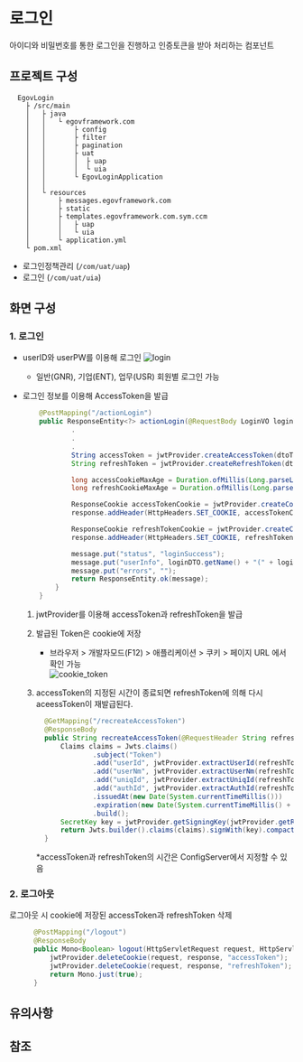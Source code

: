 # 로그인

아이디와 비밀번호를 통한 로그인을 진행하고 인증토큰을 받아 처리하는 컴포넌트

## 프로젝트 구성

``` text
  EgovLogin
    ├ /src/main
    │   ├ java
    │   │   └ egovframework.com
    │   │       ├ config
    │   │       ├ filter
    │   │       ├ pagination
    │   │       ├ uat
    │   │       │  ├ uap
    │   │       │  └ uia
    │   │       └ EgovLoginApplication
    │   │
    │   └ resources
    │       ├ messages.egovframework.com
    │       ├ static
    │       ├ templates.egovframework.com.sym.ccm
    │       │   ├ uap
    │       │   └ uia
    │       └ application.yml
    └ pom.xml
```

- 로그인정책관리 (`/com/uat/uap`)
- 로그인 (`/com/uat/uia`)

## 화면 구성

### 1. 로그인
  - userID와 userPW를 이용해 로그인
   ![login](https://github.com/user-attachments/assets/68eaa87f-d9b1-4278-b445-1346bb502d75)
     - 일반(GNR), 기업(ENT), 업무(USR) 회원별 로그인 가능

   - 로그인 정보를 이용해 AccessToken을 발급
      ```java
          @PostMapping("/actionLogin")
          public ResponseEntity<?> actionLogin(@RequestBody LoginVO loginVO, HttpServletRequest request, HttpServletResponse response) {
                  .
                  .
                  .
                  String accessToken = jwtProvider.createAccessToken(dtoToVo);
                  String refreshToken = jwtProvider.createRefreshToken(dtoToVo);
      
                  long accessCookieMaxAge = Duration.ofMillis(Long.parseLong(jwtProvider.getAccessExpiration())).getSeconds();
                  long refreshCookieMaxAge = Duration.ofMillis(Long.parseLong(jwtProvider.getRefreshExpiration())).getSeconds();
      
                  ResponseCookie accessTokenCookie = jwtProvider.createCookie("accessToken", accessToken, accessCookieMaxAge);
                  response.addHeader(HttpHeaders.SET_COOKIE, accessTokenCookie.toString());
      
                  ResponseCookie refreshTokenCookie = jwtProvider.createCookie("refreshToken", refreshToken,refreshCookieMaxAge);
                  response.addHeader(HttpHeaders.SET_COOKIE, refreshTokenCookie.toString());
      
                  message.put("status", "loginSuccess");
                  message.put("userInfo", loginDTO.getName() + "(" + loginDTO.getId() + ")");
                  message.put("errors", "");
                  return ResponseEntity.ok(message);
              }
          }
      ```
      1. jwtProvider를 이용해 accessToken과 refreshToken을 발급      
      2. 발급된 Token은 cookie에 저장   
          * 브라우저 > 개발자모드(F12) > 애플리케이션 > 쿠키 > 페이지 URL 에서 확인 가능   
        ![cookie_token](https://github.com/user-attachments/assets/aed367b1-b4da-423b-a600-2e260951b2e8)
      3. accessToken의 지정된 시간이 종료되면 refreshToken에 의해 다시 aceessToken이 재발급된다.   
          
          ```java
            @GetMapping("/recreateAccessToken")
            @ResponseBody
            public String recreateAccessToken(@RequestHeader String refreshToken) {
                Claims claims = Jwts.claims()
                        .subject("Token")
                        .add("userId", jwtProvider.extractUserId(refreshToken))
                        .add("userNm", jwtProvider.extractUserNm(refreshToken))
                        .add("uniqId", jwtProvider.extractUniqId(refreshToken))
                        .add("authId", jwtProvider.extractAuthId(refreshToken))
                        .issuedAt(new Date(System.currentTimeMillis()))
                        .expiration(new Date(System.currentTimeMillis() + Long.parseLong(jwtProvider.getAccessExpiration())))
                        .build();
                SecretKey key = jwtProvider.getSigningKey(jwtProvider.getRefreshSecret());
                return Jwts.builder().claims(claims).signWith(key).compact();
            }
          ```

          *accessToken과 refreshToken의 시간은 ConfigServer에서 지정할 수 있음   
          
### 2. 로그아웃

로그아웃 시 cookie에 저장된 accessToken과 refreshToken 삭제   
  ``` java
        @PostMapping("/logout")
        @ResponseBody
        public Mono<Boolean> logout(HttpServletRequest request, HttpServletResponse response) {
            jwtProvider.deleteCookie(request, response, "accessToken");
            jwtProvider.deleteCookie(request, response, "refreshToken");
            return Mono.just(true);
        }
  ```


## 유의사항

## 참조
